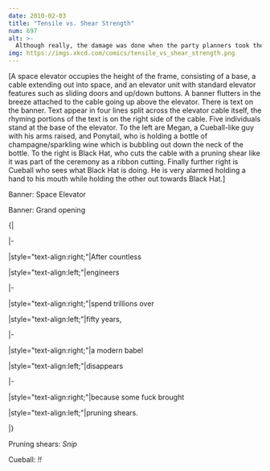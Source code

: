 ```yaml
---
date: 2010-02-03
title: "Tensile vs. Shear Strength"
num: 697
alt: >-
  Although really, the damage was done when the party planners took the hole punch to the elevator ribbon to hang up the sign.
img: https://imgs.xkcd.com/comics/tensile_vs_shear_strength.png
---
```

[A space elevator occupies the height of the frame, consisting of a base, a cable extending out into space, and an elevator unit with standard elevator features such as sliding doors and up/down buttons. A banner flutters in the breeze attached to the cable going up above the elevator. There is text on the banner. Text appear in four lines split across the elevator cable itself, the rhyming portions of the text is on the right side of the cable. Five individuals stand at the base of the elevator. To the left are Megan, a Cueball-like guy with his arms raised, and Ponytail, who is holding a bottle of champagne/sparkling wine which is bubbling out down the neck of the bottle. To the right is Black Hat, who cuts the cable with a pruning shear like it was part of the ceremony as a ribbon cutting. Finally further right is Cueball who sees what Black Hat is doing. He is very alarmed holding a hand to his mouth while holding the other out towards Black Hat.]

Banner: Space Elevator

Banner: Grand opening

{|

|-

|style="text-align:right;"|After countless

|style="text-align:left;"|engineers

|-

|style="text-align:right;"|spend trillions over

|style="text-align:left;"|fifty years,

|-

|style="text-align:right;"|a modern babel

|style="text-align:left;"|disappears

|-

|style="text-align:right;"|because some fuck brought

|style="text-align:left;"|pruning shears.

|}

Pruning shears: *Snip*

Cueball: *!!*